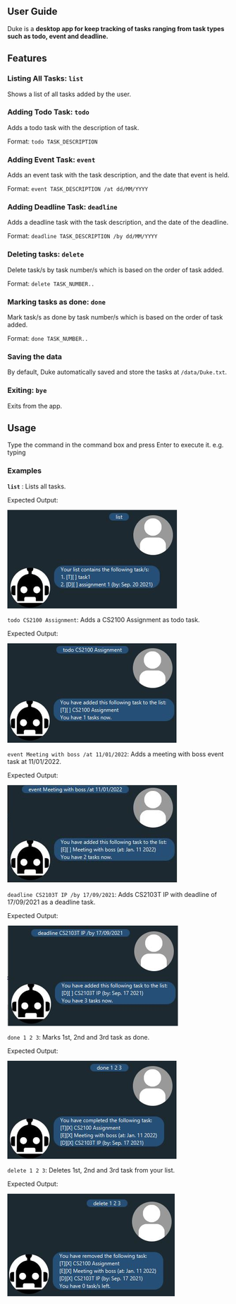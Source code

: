 User Guide
---

Duke is  a **desktop app for keep tracking of tasks ranging from task types such as todo, event and deadline.**

## Features 

### Listing All Tasks: `list`

Shows a list of all tasks added by the user.

### Adding Todo Task: `todo`

Adds a todo task with the description of task.

Format: `todo TASK_DESCRIPTION`

### Adding Event Task: `event`

Adds an event task with the task description, and the date that event is held.

Format: `event TASK_DESCRIPTION /at dd/MM/YYYY`

### Adding Deadline Task: `deadline`

Adds a deadline task with the task description, and the date of the deadline.

Format: `deadline TASK_DESCRIPTION /by dd/MM/YYYY` 

### Deleting tasks: `delete`

Delete task/s by task number/s which is based on the order of task added.

Format: `delete TASK_NUMBER..`

### Marking tasks as done: `done`

Mark task/s as done by task number/s which is based on the order of task added.

Format: `done TASK_NUMBER..`

### Saving the data
By default, Duke automatically saved and store the tasks at `/data/Duke.txt`.

### Exiting: `bye`

Exits from the app.

## Usage

Type the command in the command box and press Enter to execute it. e.g. typing

### Examples
**`list`** : Lists all tasks.

Expected Output: 

![](images/list%20example.JPG)

`todo CS2100 Assignment`: Adds a CS2100 Assignment as todo task.

Expected Output: 

![](images/todo%20example.JPG)

`event Meeting with boss /at 11/01/2022`: Adds a meeting with boss event task at 11/01/2022.

Expected Output: 

![](images/event%20example.JPG)      

`deadline CS2103T IP /by 17/09/2021`: Adds CS2103T IP with deadline of 17/09/2021 as a deadline task.

Expected Output: 

![](images/deadline%20example.JPG)      

`done 1 2 3`: Marks 1st, 2nd and 3rd task as done.

Expected Output: 


![](images/done%20example.JPG)    

`delete 1 2 3`: Deletes 1st, 2nd and 3rd task from your list.

Expected Output: 

![](images/delete%20example.JPG)      
